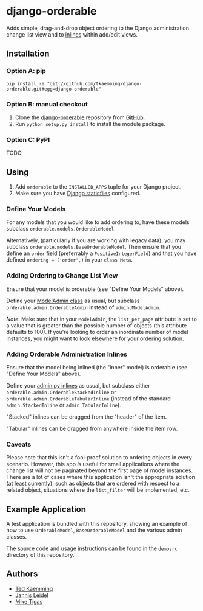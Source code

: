 # django-orderable

Adds simple, drag-and-drop object ordering to the Django administration
change list view and to [inlines][inlines] within add/edit views.

[inlines]: https://docs.djangoproject.com/en/1.4/ref/contrib/admin/#django.contrib.admin.InlineModelAdmin

## Installation

### Option A: pip

    pip install -e "git://github.com/tkaemming/django-orderable.git#egg=django-orderable"

### Option B: manual checkout

1. Clone the [django-orderable](http://github.com/tkaemming/django-orderable)
repository from [GitHub](http://www.github.com/).
2. Run `python setup.py install` to install the module package.

### Option C: PyPI

TODO.

## Using

1. Add `orderable` to the `INSTALLED_APPS` tuple for your Django project.
2. Make sure you have [Django staticfiles][staticfiles] configured.

[staticfiles]: https://docs.djangoproject.com/en/1.4/ref/contrib/staticfiles/

### Define Your Models

For any models that you would like to add ordering to, have these
models subclass `orderable.models.OrderableModel`.

Alternatively, (particularly if you are working with legacy data), you may
subclass `orderable.models.BaseOrderableModel`. Then ensure that you define
an `order` field (preferrably a `PositiveIntegerField`) and that you have
defined `ordering = ('order',)` in your `class Meta`.

### Adding Ordering to Change List View

Ensure that your model is orderable (see "Define Your Models" above).

Define your [ModelAdmin class][modeladmin] as usual, but subclass
`orderable.admin.OrderableAdmin` instead of `admin.ModelAdmin`.

[modeladmin]: https://docs.djangoproject.com/en/1.4/ref/contrib/admin/#modeladmin-objects

*Note*: Make sure that in your `ModelAdmin`, the `list_per_page` attribute
is set to a value that is greater than the possible number of objects (this
attribute defaults to 100). If you're looking to order an inordinate number
of model instances, you might want to look elsewhere for your ordering
solution.

### Adding Orderable Administration Inlines

Ensure that the model being inlined (the "inner" model) is orderable (see
"Define Your Models" above).

Define your [admin.py inlines][inlines] as usual, but subclass either
`orderable.admin.OrderableStackedInline` or
`orderable.admin.OrderableTabularInline` (instead of the standard
`admin.StackedInline` or `admin.TabularInline`).

"Stacked" inlines can be dragged from the "header" of the item.

"Tabular" inlines can be dragged from anywhere inside the item row.

[inlines]: https://docs.djangoproject.com/en/1.4/ref/contrib/admin/#django.contrib.admin.InlineModelAdmin

### Caveats

Please note that this isn't a fool-proof solution to ordering objects in
every scenario. However, this app _is_ useful for small applications where
the change list will not be paginated beyond the first page of model
instances. There are a lot of cases where this application isn't the
appropriate solution (at least currently), such as objects that are ordered
with respect to a related object, situations where the `list_filter` will be
implemented, etc.

## Example Application

A test application is bundled with this repository, showing an example of
how to use `OrderableModel`, `BaseOrderableModel` and the various admin
classes.

The source code and usage instructions can be found in the `demosrc`
directory of this repository.

## Authors

* [Ted Kaemming](http://www.kaemming.com/)
* [Jannis Leidel](http://jezdez.me/)
* [Mike Tigas](http://mike.tig.as/)
